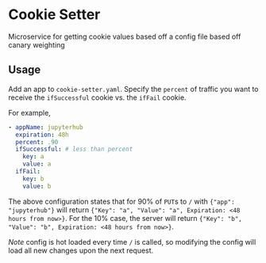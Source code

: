 # Cookie Setter

Microservice for getting cookie values based off a config file based off canary weighting

## Usage

Add an app to `cookie-setter.yaml`. Specify the `percent` of traffic you want to receive the `ifSuccessful` cookie vs. the `ifFail` cookie.

For example,

```yaml
- appName: jupyterhub
  expiration: 48h
  percent: .90
  ifSuccessful: # less than percent
    key: a
    value: a
  ifFail:
    key: b
    value: b
```

The above configuration states that for 90% of `PUT`s to `/` with `{"app": "jupyterhub"}` will return `{"Key": "a", "Value": "a", Expiration: <48 hours from now>}`. For the 10% case, the server will return `{"Key": "b", "Value": "b", Expiration: <48 hours from now>}`.

*Note* config is hot loaded every time `/` is called, so modifying the config will load all new changes upon the next request.
